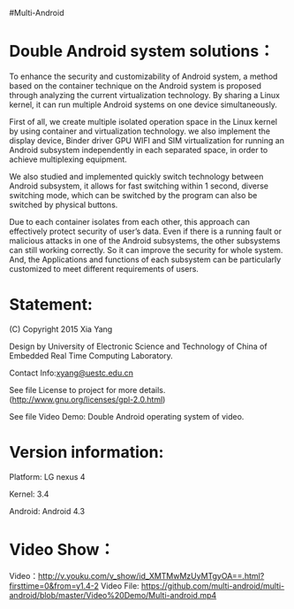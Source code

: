 
#Multi-Android


Double Android system solutions：
================================

To enhance the security and customizability of Android system, a method based on the container technique on the Android system is proposed through analyzing the current virtualization technology. By sharing a Linux kernel, it can run multiple Android systems on one device simultaneously. 

First of all, we create multiple isolated operation space in the Linux kernel by using container and virtualization technology. we also implement the display device, Binder driver GPU WIFI and SIM virtualization for running an Android subsystem independently in each separated space, in order to achieve multiplexing equipment.

We also studied and implemented quickly switch technology between Android subsystem, it allows for fast switching within 1 second, diverse switching mode, which can be switched by the program can also be switched by physical buttons.

Due to each container isolates from each other, this approach can effectively protect security of user’s data. Even if there is a running fault or malicious attacks in one of the Android subsystems, the other subsystems can still working correctly. So it can improve the security for whole system. And, the Applications and functions of each subsystem can be particularly customized to meet different requirements of users.


Statement:
==========

(C) Copyright 2015  Xia Yang

Design by University of Electronic Science and Technology of China of Embedded Real Time Computing Laboratory.

Contact Info:xyang@uestc.edu.cn

See file License to project for more details. (http://www.gnu.org/licenses/gpl-2.0.html)

See file Video Demo: Double Android operating system of video.


Version information:
====================

Platform: LG nexus 4

Kernel: 3.4

Android: Android 4.3


Video Show：
===========

Video：http://v.youku.com/v_show/id_XMTMwMzUyMTgyOA==.html?firsttime=0&from=y1.4-2
Video File: https://github.com/multi-android/multi-android/blob/master/Video%20Demo/Multi-android.mp4



